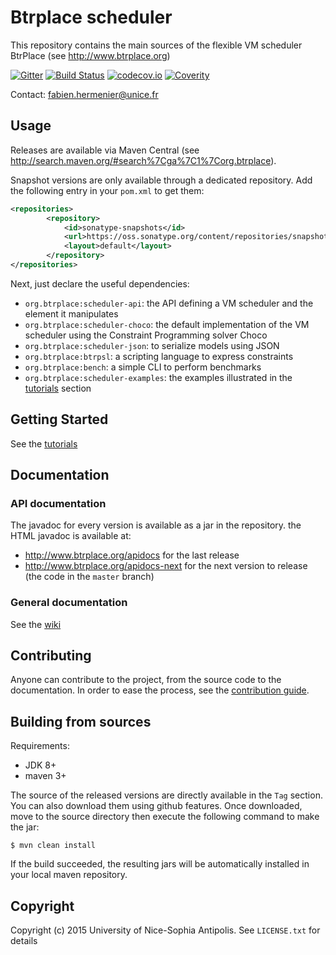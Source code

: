 # Btrplace scheduler #

This repository contains the main sources of the flexible VM scheduler BtrPlace (see http://www.btrplace.org)

[![Gitter](https://badges.gitter.im/Join%20Chat.svg)](https://gitter.im/btrplace/chat?utm_source=share-link&utm_medium=link&utm_campaign=share-link) [![Build Status](https://api.travis-ci.org/btrplace/scheduler.svg)](https://travis-ci.org/btrplace/scheduler) [![codecov.io](https://codecov.io/github/btrplace/scheduler/coverage.svg?branch=master)](https://codecov.io/github/btrplace/scheduler?branch=master) [![Coverity](https://scan.coverity.com/projects/8380/badge.svg)](https://scan.coverity.com/projects/btrplace-scheduler)

Contact: fabien.hermenier@unice.fr

## Usage ##

Releases are available via Maven Central (see http://search.maven.org/#search%7Cga%7C1%7Corg.btrplace).

Snapshot versions are only available through a dedicated repository.
Add the following entry in your `pom.xml` to get them:

```xml
<repositories>
        <repository>
            <id>sonatype-snapshots</id>
            <url>https://oss.sonatype.org/content/repositories/snapshots</url>
            <layout>default</layout>
        </repository>
</repositories>
```

Next, just declare the useful dependencies:

* `org.btrplace:scheduler-api`: the API defining a VM scheduler and the element it manipulates
* `org.btrplace:scheduler-choco`: the default implementation of the VM scheduler using the Constraint Programming
solver Choco
* `org.btrplace:scheduler-json`: to serialize models using JSON
* `org.btrplace:btrpsl`: a scripting language to express constraints
* `org.btrplace:bench`: a simple CLI to perform benchmarks
* `org.btrplace:scheduler-examples`: the examples illustrated in the [tutorials](https://github.com/btrplace/scheduler/wiki/Tutorials) section

## Getting Started ##

See the [tutorials](https://github.com/btrplace/scheduler/wiki/Tutorials)

## Documentation ##

### API documentation ###

The javadoc for every version is available as a jar in the repository.
the HTML javadoc is available at:

* http://www.btrplace.org/apidocs for the last release
* http://www.btrplace.org/apidocs-next for the next version to release (the code in the `master` branch)

### General documentation ###

See the [wiki](https://github.com/btrplace/scheduler/wiki)

## Contributing ##

Anyone can contribute to the project, from the source code to the documentation.
In order to ease the process, see the [contribution guide](CONTRIBUTING.md).

## Building from sources ##

Requirements:
* JDK 8+
* maven 3+

The source of the released versions are directly available in the `Tag` section.
You can also download them using github features.
Once downloaded, move to the source directory then execute the following command
to make the jar:

    $ mvn clean install

If the build succeeded, the resulting jars will be automatically installed in your local maven repository.


## Copyright ##
Copyright (c) 2015 University of Nice-Sophia Antipolis. See `LICENSE.txt` for details
